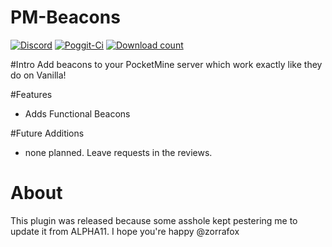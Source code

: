 # PM-Beacons
[![Discord](https://img.shields.io/badge/chat-on%20discord-7289da.svg)](https://discord.gg/tZQMhBQ)
[![Poggit-Ci](https://poggit.pmmp.io/ci.shield/jasonwynn10/PM-Beacons/PM-Beacons)](https://poggit.pmmp.io/ci/jasonwynn10/PM-Beacons/PM-Beacons)
[![Download count](https://poggit.pmmp.io/shield.dl.total/PM-Beacons)](https://poggit.pmmp.io/p/PM-Beacons)

#Intro
Add beacons to your PocketMine server which work exactly like they do on Vanilla!

#Features
* Adds Functional Beacons

#Future Additions
* none planned. Leave requests in the reviews.

# About
This plugin was released because some asshole kept pestering me to update it from ALPHA11. I hope you're happy @zorrafox